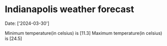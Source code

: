 # Indianapolis weather forecast 
Date: ['2024-03-30'] 

Minimum temperature(in celsius) is [11.3] 
Maximum temperature(in celsius) is [24.5]